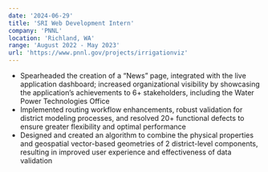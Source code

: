 ```yaml
---
date: '2024-06-29'
title: 'SRI Web Development Intern'
company: 'PNNL'
location: 'Richland, WA'
range: 'August 2022 - May 2023'
url: 'https://www.pnnl.gov/projects/irrigationviz'
---
```


- Spearheaded the creation of a “News” page, integrated with the live application dashboard; increased organizational visibility by showcasing the application’s achievements to 6+ stakeholders, including the Water Power Technologies Office
- Implemented routing workflow enhancements, robust validation for district modeling processes, and resolved 20+ functional defects to ensure greater flexibility and optimal performance
- Designed and created an algorithm to combine the physical properties and geospatial vector-based geometries of 2 district-level components, resulting in improved user experience and effectiveness of data validation
